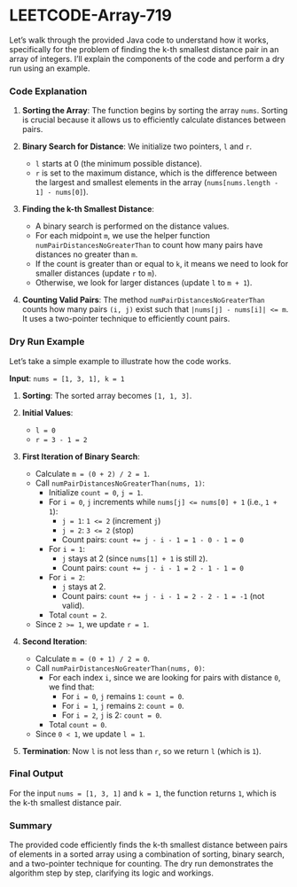 # LEETCODE-Array-719
Let’s walk through the provided Java code to understand how it works, specifically for the problem of finding the k-th smallest distance pair in an array of integers. I’ll explain the components of the code and perform a dry run using an example.

### Code Explanation

1. **Sorting the Array**: The function begins by sorting the array `nums`. Sorting is crucial because it allows us to efficiently calculate distances between pairs.

2. **Binary Search for Distance**: We initialize two pointers, `l` and `r`. 
   - `l` starts at 0 (the minimum possible distance).
   - `r` is set to the maximum distance, which is the difference between the largest and smallest elements in the array (`nums[nums.length - 1] - nums[0]`).

3. **Finding the k-th Smallest Distance**:
   - A binary search is performed on the distance values.
   - For each midpoint `m`, we use the helper function `numPairDistancesNoGreaterThan` to count how many pairs have distances no greater than `m`.
   - If the count is greater than or equal to `k`, it means we need to look for smaller distances (update `r` to `m`).
   - Otherwise, we look for larger distances (update `l` to `m + 1`).

4. **Counting Valid Pairs**: The method `numPairDistancesNoGreaterThan` counts how many pairs `(i, j)` exist such that `|nums[j] - nums[i]| <= m`. It uses a two-pointer technique to efficiently count pairs.

### Dry Run Example

Let’s take a simple example to illustrate how the code works.

**Input**: `nums = [1, 3, 1], k = 1`

1. **Sorting**: The sorted array becomes `[1, 1, 3]`.

2. **Initial Values**:
   - `l = 0`
   - `r = 3 - 1 = 2`

3. **First Iteration of Binary Search**:
   - Calculate `m = (0 + 2) / 2 = 1`.
   - Call `numPairDistancesNoGreaterThan(nums, 1)`:
     - Initialize `count = 0`, `j = 1`.
     - For `i = 0`, `j` increments while `nums[j] <= nums[0] + 1` (i.e., `1 + 1`):
       - `j = 1`: `1 <= 2` (increment `j`)
       - `j = 2`: `3 <= 2` (stop)
       - Count pairs: `count += j - i - 1 = 1 - 0 - 1 = 0`
     - For `i = 1`:
       - `j` stays at 2 (since `nums[1] + 1` is still `2`).
       - Count pairs: `count += j - i - 1 = 2 - 1 - 1 = 0`
     - For `i = 2`:
       - `j` stays at 2.
       - Count pairs: `count += j - i - 1 = 2 - 2 - 1 = -1` (not valid).
     - Total `count = 2`.
   - Since `2 >= 1`, we update `r = 1`.

4. **Second Iteration**:
   - Calculate `m = (0 + 1) / 2 = 0`.
   - Call `numPairDistancesNoGreaterThan(nums, 0)`:
     - For each index `i`, since we are looking for pairs with distance `0`, we find that:
       - For `i = 0`, `j` remains `1`: `count = 0`.
       - For `i = 1`, `j` remains `2`: `count = 0`.
       - For `i = 2`, `j` is 2: `count = 0`.
     - Total `count = 0`.
   - Since `0 < 1`, we update `l = 1`.

5. **Termination**: Now `l` is not less than `r`, so we return `l` (which is `1`).

### Final Output

For the input `nums = [1, 3, 1]` and `k = 1`, the function returns `1`, which is the k-th smallest distance pair.

### Summary

The provided code efficiently finds the k-th smallest distance between pairs of elements in a sorted array using a combination of sorting, binary search, and a two-pointer technique for counting. The dry run demonstrates the algorithm step by step, clarifying its logic and workings.
